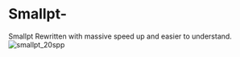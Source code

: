 # Smallpt-
Smallpt Rewritten with massive speed up and easier to understand.
![smallpt_20spp](https://user-images.githubusercontent.com/93391908/154659420-8859efd6-af8c-47c5-b936-e6adef7b1a47.jpg)
